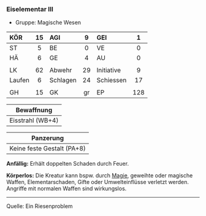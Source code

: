 ### Eiselementar III

- Gruppe: Magische Wesen

| KÖR    | 15  | AGI      |  9  | GEI        |  1  |
| :----- | :-: | :------- | :-: | :--------- | :-: |
| ST     |  5  | BE       |  0  | VE         |  0  |
| HÄ     |  6  | GE       |  4  | AU         |  0  |
|        |     |          |     |            |     |
| LK     | 62  | Abwehr   | 29  | Initiative |  9  |
| Laufen |  6  | Schlagen | 24  | Schiessen  | 17  |
|        |     |          |     |            |     |
| GH     | 15  | GK       | gr  | EP         | 128 |

|    Bewaffnung    |
| :--------------: |
| Eisstrahl (WB+4) |

|         Panzerung          |
| :------------------------: |
| Keine feste Gestalt (PA+8) |

**Anfällig:** Erhält doppelten Schaden durch Feuer.

**Körperlos:** Die Kreatur kann bspw. durch [Magie](../../grw/regeln-magie.md), geweihte oder magische Waffen, Elementarschaden, Gifte oder Umwelteinflüsse verletzt werden. Angriffe mit normalen Waffen sind wirkungslos.

---

Quelle: Ein Riesenproblem
